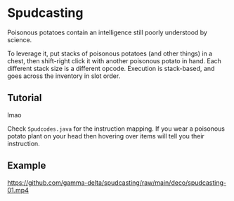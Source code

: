 # Spudcasting

Poisonous potatoes contain an intelligence still poorly understood by science.

To leverage it, put stacks of poisonous potatoes (and other things) in a chest, then shift-right click it with another poisonous potato in hand.
Each different stack size is a different opcode.
Execution is stack-based, and goes across the inventory in slot order.

## Tutorial

lmao

Check `Spudcodes.java` for the instruction mapping.
If you wear a poisonous potato plant on your head then hovering over items will tell you their instruction.

## Example

https://github.com/gamma-delta/spudcasting/raw/main/deco/spudcasting-01.mp4
